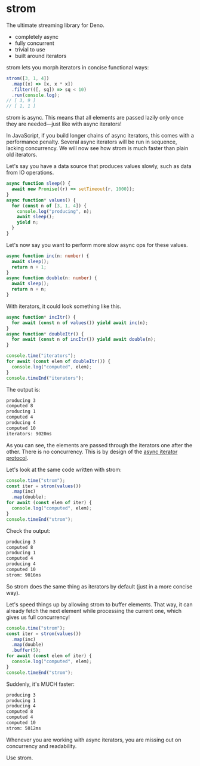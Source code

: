 # strom

The ultimate streaming library for Deno.

- completely async
- fully concurrent
- trivial to use
- built around iterators

strom lets you morph iterators in concise functional ways:

```ts
strom([3, 1, 4])
  .map((x) => [x, x * x])
  .filter(([, sq]) => sq < 10)
  .run(console.log);
// [ 3, 9 ]
// [ 1, 1 ]
```

strom is async. This means that all elements are passed lazily only once they
are needed—just like with async iterators!

In JavaScript, if you build longer chains of async iterators, this comes with a
performance penalty. Several async iterators will be run in sequence, lacking
concurrency. We will now see how strom is much faster than plain old iterators.

Let's say you have a data source that produces values slowly, such as data from
IO operations.

```ts
async function sleep() {
  await new Promise((r) => setTimeout(r, 1000));
}
async function* values() {
  for (const n of [3, 1, 4]) {
    console.log("producing", n);
    await sleep();
    yield n;
  }
}
```

Let's now say you want to perform more slow async ops for these values.

```ts
async function inc(n: number) {
  await sleep();
  return n + 1;
}
async function double(n: number) {
  await sleep();
  return n + n;
}
```

With iterators, it could look something like this.

```ts
async function* incItr() {
  for await (const n of values()) yield await inc(n);
}
async function* doubleItr() {
  for await (const n of incItr()) yield await double(n);
}

console.time("iterators");
for await (const elem of doubleItr()) {
  console.log("computed", elem);
}
console.timeEnd("iterators");
```

The output is:

```bash
producing 3
computed 8
producing 1
computed 4
producing 4
computed 10
iterators: 9020ms
```

As you can see, the elements are passed through the iterators one after the
other. There is no concurrency. This is by design of the
[async iterator protocol](https://developer.mozilla.org/en-US/docs/Web/JavaScript/Reference/Iteration_protocols#the_async_iterator_and_async_iterable_protocols).

Let's look at the same code written with strom:

```ts
console.time("strom");
const iter = strom(values())
  .map(inc)
  .map(double);
for await (const elem of iter) {
  console.log("computed", elem);
}
console.timeEnd("strom");
```

Check the output:

```bash
producing 3
computed 8
producing 1
computed 4
producing 4
computed 10
strom: 9016ms
```

So strom does the same thing as iterators by default (just in a more concise
way).

Let's speed things up by allowing strom to buffer elements. That way,
it can already fetch the next element while processing the current one, which
gives us full concurrency!

```ts
console.time("strom");
const iter = strom(values())
  .map(inc)
  .map(double)
  .buffer(5);
for await (const elem of iter) {
  console.log("computed", elem);
}
console.timeEnd("strom");
```

Suddenly, it's MUCH faster:

```bash
producing 3
producing 1
producing 4
computed 8
computed 4
computed 10
strom: 5012ms
```

Whenever you are working with async iterators, you are missing out on
concurrency and readability.

Use strom.
